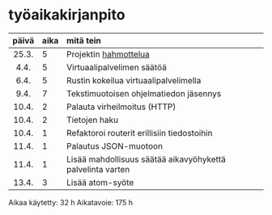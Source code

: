 # työaikakirjanpito

| päivä | aika | mitä tein  |
| :----:|:-----| :-----|
| 25.3. | 5    | Projektin [hahmottelua](hahmotelma.md) |
| 4.4.  | 5    | Virtuaalipalvelimen säätöä |
| 6.4.  | 5    | Rustin kokeilua virtuaalipalvelimella  |
| 9.4.  | 7    | Tekstimuotoisen ohjelmatiedon jäsennys |
| 10.4. | 2    | Palauta virheilmoitus (HTTP) |
| 10.4. | 2    | Tietojen haku |
| 10.4. | 1    | Refaktoroi routerit erillisiin tiedostoihin |
| 11.4. | 1    | Palautus JSON-muotoon |
| 11.4. | 1    | Lisää mahdollisuus säätää aikavyöhykettä palvelinta varten |
| 13.4. | 3    | Lisää atom-syöte |

Aikaa käytetty: 32 h
Aikatavoie: 175 h